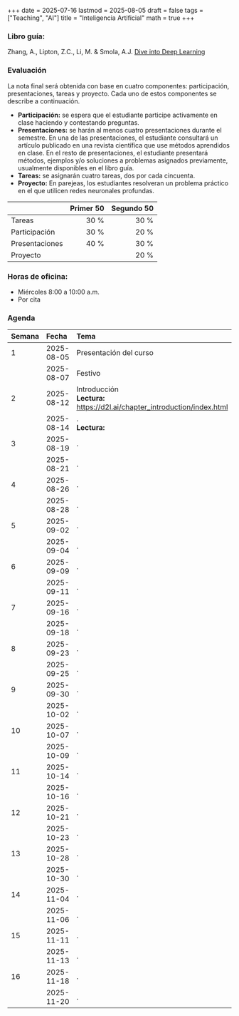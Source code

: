 +++
date      = 2025-07-16
lastmod   = 2025-08-05
draft     = false
tags      = ["Teaching", "AI"]
title     = "Inteligencia Artificial"
math      = true
+++


### Libro guía:

Zhang, A., Lipton, Z.C., Li, M. & Smola, A.J. [Dive into Deep Learning](https://d2l.ai/index.html)

### Evaluación

La nota final será obtenida con base en cuatro componentes: participación, presentaciones, tareas y proyecto. Cada uno de estos componentes se describe a continuación.

+ **Participación:** se espera que el estudiante participe activamente en clase haciendo y contestando preguntas.
+ **Presentaciones:** se harán al menos cuatro presentaciones durante el semestre. En una de las presentaciones, el estudiante consultará un artículo publicado en una revista científica que use métodos aprendidos en clase. En el resto de presentaciones, el estudiante presentará métodos, ejemplos y/o soluciones a problemas asignados previamente, usualmente disponibles en el libro guía.
+ **Tareas:** se asignarán cuatro tareas, dos por cada cincuenta.
+ **Proyecto:**  En parejeas, los estudiantes resolveran un problema práctico en el que utilicen redes neuronales profundas.


|          | Primer 50| Segundo 50|
|:---------------|------:|------:|
| Tareas         |  30 % | 30 % |
| Participación  |  30 % | 20 % |
| Presentaciones |  40 % | 30 % |
| Proyecto       |       | 20 % |


### Horas de oficina: 

+ Miércoles 8:00 a 10:00 a.m.
+ Por cita

### Agenda

|Semana |Fecha      |Tema                                                                                                                                                                    |
|:------|:----------|:---------------------------------------------------|
|1      |2025-08-05 |Presentación del curso |
|&nbsp; |2025-08-07 | Festivo |
|2     |2025-08-12 |  Introducción <br> **Lectura:**  https://d2l.ai/chapter_introduction/index.html |
|&nbsp; |2025-08-14 | . <br> **Lectura:**    |
|3     |2025-08-19 | . |
|&nbsp; |2025-08-21 |  .       |
|4     |2025-08-26 | .        |
|&nbsp; |2025-08-28 | .    |
|5     |2025-09-02 |  .        |
|&nbsp; |2025-09-04 | .            |
|6     |2025-09-09 | .        |
|&nbsp; |2025-09-11 | .    |
|7     |2025-09-16 | .        |
|&nbsp; |2025-09-18 | .    |
|8     |2025-09-23 | .        |
|&nbsp; |2025-09-25 | .    |
|9     |2025-09-30 | .        |
|&nbsp; |2025-10-02 | .    |
|10     |2025-10-07 | .        |
|&nbsp; |2025-10-09 | .    |
|11     |2025-10-14 | .        |
|&nbsp; |2025-10-16 | .    |
|12     |2025-10-21 | .        |
|&nbsp; |2025-10-23 | .    |
|13     |2025-10-28 | .        |
|&nbsp; |2025-10-30 | .    |
|14     |2025-11-04 | .        |
|&nbsp; |2025-11-06 | .    |
|15     |2025-11-11 | .        |
|&nbsp; |2025-11-13 | .    |
|16     |2025-11-18 | .        |
|&nbsp; |2025-11-20 | .    |

